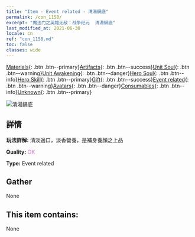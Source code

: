 ```yaml
---
title: "Item - Event related - 清湯鍋底"
permalink: /con_1158/
excerpt: "魔法门之英雄无敌：战争纪元  清湯鍋底"
last_modified_at: 2021-06-30
locale: cn
ref: "con_1158.md"
toc: false
classes: wide
---
```

 [Materials](/ItemsCN/){: .btn .btn--primary}[Artifacts](/ItemsCN/Artifacts/){: .btn .btn--success}[Unit Soul](/ItemsCN/UnitSoul/){: .btn .btn--warning}[Unit Awakening](/ItemsCN/UnitAwakening/){: .btn .btn--danger}[Hero Soul](/ItemsCN/HeroSoul/){: .btn .btn--info}[Hero Skill](/ItemsCN/HeroSkill/){: .btn .btn--primary}[Gift](/ItemsCN/Gift/){: .btn .btn--success}[Event related](/ItemsCN/Events/){: .btn .btn--warning}[Avatars](/ItemsCN/Avatars/){: .btn .btn--danger}[Consumables](/ItemsCN/Consumables/){: .btn .btn--info}[Unknown](/ItemsCN/Unknown/){: .btn .btn--primary}

 ![清湯鍋底](/images/t/i_8150001.png)

## 詳情
 **玩法詳解:** 清淡適口，淡香營養，是補身養顏之上品

 **Quality:** <span style="color: #DA70D6">OK</span>

 **Type:** Event related

## Gather

  None

## This item contains:

  None

